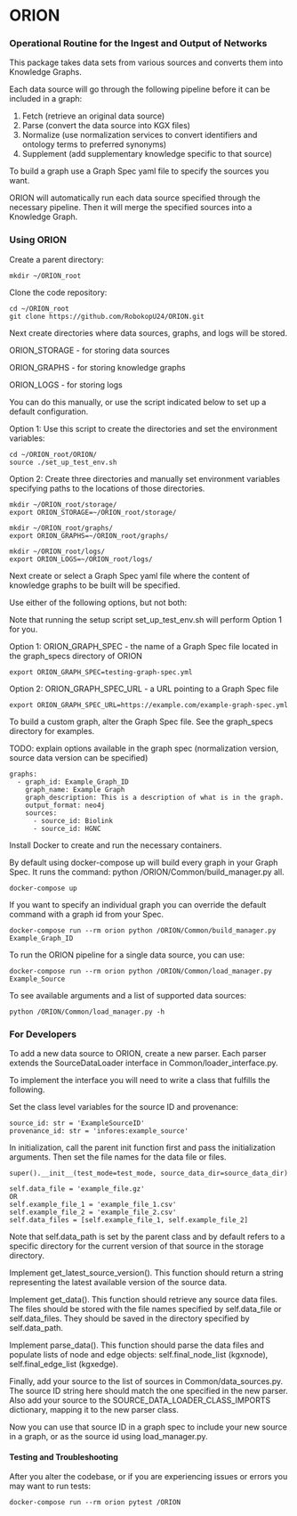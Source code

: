 
# ORION
### Operational Routine for the Ingest and Output of Networks

This package takes data sets from various sources and converts them into Knowledge Graphs.

Each data source will go through the following pipeline before it can be included in a graph:

1. Fetch (retrieve an original data source) 
2. Parse (convert the data source into KGX files) 
3. Normalize (use normalization services to convert identifiers and ontology terms to preferred synonyms) 
4. Supplement (add supplementary knowledge specific to that source)

To build a graph use a Graph Spec yaml file to specify the sources you want.

ORION will automatically run each data source specified through the necessary pipeline. Then it will merge the specified sources into a Knowledge Graph.

### Using ORION

Create a parent directory:
```
mkdir ~/ORION_root
```

Clone the code repository:
```
cd ~/ORION_root
git clone https://github.com/RobokopU24/ORION.git
```

Next create directories where data sources, graphs, and logs will be stored. 

ORION_STORAGE - for storing data sources

ORION_GRAPHS - for storing knowledge graphs

ORION_LOGS - for storing logs

You can do this manually, or use the script indicated below to set up a default configuration.

Option 1: Use this script to create the directories and set the environment variables:
```
cd ~/ORION_root/ORION/
source ./set_up_test_env.sh
```

Option 2: Create three directories and manually set environment variables specifying paths to the locations of those directories.
```
mkdir ~/ORION_root/storage/
export ORION_STORAGE=~/ORION_root/storage/ 

mkdir ~/ORION_root/graphs/
export ORION_GRAPHS=~/ORION_root/graphs/

mkdir ~/ORION_root/logs/
export ORION_LOGS=~/ORION_root/logs/
```

Next create or select a Graph Spec yaml file where the content of knowledge graphs to be built will be specified.

Use either of the following options, but not both:

Note that running the setup script set_up_test_env.sh will perform Option 1 for you.

Option 1: ORION_GRAPH_SPEC - the name of a Graph Spec file located in the graph_specs directory of ORION
```
export ORION_GRAPH_SPEC=testing-graph-spec.yml
```
Option 2: ORION_GRAPH_SPEC_URL - a URL pointing to a Graph Spec file
```
export ORION_GRAPH_SPEC_URL=https://example.com/example-graph-spec.yml
```

To build a custom graph, alter the Graph Spec file. See the graph_specs directory for examples. 

TODO: explain options available in the graph spec (normalization version, source data version can be specified)
```
graphs:
  - graph_id: Example_Graph_ID
    graph_name: Example Graph
    graph_description: This is a description of what is in the graph.
    output_format: neo4j
    sources:
      - source_id: Biolink
      - source_id: HGNC
```

Install Docker to create and run the necessary containers. 

By default using docker-compose up will build every graph in your Graph Spec. It runs the command: python /ORION/Common/build_manager.py all.
```
docker-compose up
```
If you want to specify an individual graph you can override the default command with a graph id from your Spec.
```
docker-compose run --rm orion python /ORION/Common/build_manager.py Example_Graph_ID
```
To run the ORION pipeline for a single data source, you can use:
```
docker-compose run --rm orion python /ORION/Common/load_manager.py Example_Source
```
To see available arguments and a list of supported data sources:
```
python /ORION/Common/load_manager.py -h
```

### For Developers

To add a new data source to ORION, create a new parser. Each parser extends the SourceDataLoader interface in Common/loader_interface.py.

To implement the interface you will need to write a class that fulfills the following.

Set the class level variables for the source ID and provenance: 
```
source_id: str = 'ExampleSourceID'
provenance_id: str = 'infores:example_source'
```

In initialization, call the parent init function first and pass the initialization arguments.
Then set the file names for the data file or files.
```
super().__init__(test_mode=test_mode, source_data_dir=source_data_dir)

self.data_file = 'example_file.gz'
OR
self.example_file_1 = 'example_file_1.csv'
self.example_file_2 = 'example_file_2.csv'
self.data_files = [self.example_file_1, self.example_file_2]
```

Note that self.data_path is set by the parent class and by default refers to a specific directory for the current version of that source in the storage directory.

Implement get_latest_source_version(). This function should return a string representing the latest available version of the source data.

Implement get_data(). This function should retrieve any source data files. The files should be stored with the file names specified by self.data_file or self.data_files. They should be saved in the directory specified by self.data_path.

Implement parse_data(). This function should parse the data files and populate lists of node and edge objects: self.final_node_list (kgxnode), self.final_edge_list (kgxedge).

Finally, add your source to the list of sources in Common/data_sources.py. The source ID string here should match the one specified in the new parser. Also add your source to the SOURCE_DATA_LOADER_CLASS_IMPORTS dictionary, mapping it to the new parser class.

Now you can use that source ID in a graph spec to include your new source in a graph, or as the source id using load_manager.py.

#### Testing and Troubleshooting

After you alter the codebase, or if you are experiencing issues or errors you may want to run tests:
```
docker-compose run --rm orion pytest /ORION
```